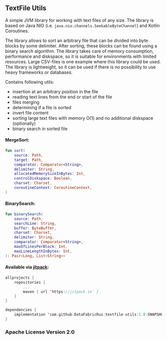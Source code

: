 ## TextFile Utils

A simple JVM library for working with text files of any size.
The library is based on Java NIO (i.e. `java.nio.channels.SeekableByteChannel`) and Kotlin Coroutines.

The library allows to sort an arbitrary file that can be divided into byte blocks by some delimiter.
After sorting, these blocks can be found using a binary search algorithm.
The library takes care of memory consumption, performance and diskspace, so it is suitable for environments with limited resources.
Large CSV-files is one example where this library could be used.
The library is lightweight, so it can be used if there is no possibility to use heavy frameworks or databases.   

Contains following utils:

- insertion at an arbitrary position in the file
- reading text lines from the end or start of the file
- files merging
- determining if a file is sorted
- invert file content
- sorting large text files with memory O(1) and no additional diskspace (optionally)
- binary search in sorted file

#### MergeSort:
```kotlin
fun sort(
    source: Path,
    target: Path,
    comparator: Comparator<String>,
    delimiter: String,
    allocatedMemorySizeInBytes: Int,
    controlDiskspace: Boolean,
    charset: Charset,
    coroutineContext: CoroutineContext,
)
```
#### BinarySearch:
```kotlin
fun binarySearch(
    source: Path,
    searchLine: String,
    buffer: ByteBuffer,
    charset: Charset,
    delimiter: String,
    comparator: Comparator<String>,
    maxOfLinesPerBlock: Int,
    maxLineLengthInBytes: Int,
): Pair<Long, List<String>>
```

#### Available via [jitpack](https://jitpack.io/#DataFabricRus/textfile-utils):
```kotlin
allprojects {
    repositories {
        ...
        maven { url 'https://jitpack.io' }
    }
}

dependencies {
    implementation 'com.github.DataFabricRus:textfile-utils:1.0-SNAPSHOT'
}
```

### Apache License Version 2.0